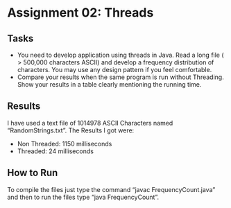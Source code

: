 # Assignment 02: Threads

## Tasks
- You need to develop application using threads in Java. Read a long file ( > 500,000 characters ASCII) and develop a frequency distribution of characters. You may use any design pattern if you feel comfortable.
- Compare your results when the same program is run without Threading. Show your results in a table clearly mentioning the running time.

## Results
I have used a text file of 1014978 ASCII Characters named “RandomStrings.txt”.
The Results I got were:
- Non Threaded: 1150 milliseconds
- Threaded: 24 milliseconds

## How to Run
To compile the files just type the command “javac FrequencyCount.java” and then to run the files type “java FrequencyCount”.